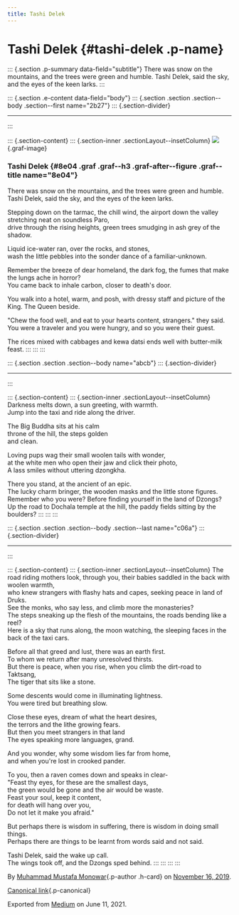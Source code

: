 ```yaml
---
title: Tashi Delek
---
```


Tashi Delek {#tashi-delek .p-name}
===========

::: {.section .p-summary data-field="subtitle"}
There was snow on the mountains, and the trees were green and humble.
Tashi Delek, said the sky, and the eyes of the keen larks.
:::

::: {.section .e-content data-field="body"}
::: {.section .section .section--body .section--first name="2b27"}
::: {.section-divider}

------------------------------------------------------------------------
:::

::: {.section-content}
::: {.section-inner .sectionLayout--insetColumn}
![](https://cdn-images-1.medium.com/max/800/1*QDNIggvinQYvNnRpO4TJmA.png){.graf-image}

### Tashi Delek {#8e04 .graf .graf--h3 .graf-after--figure .graf--title name="8e04"}

There was snow on the mountains, and the trees were green and humble.\
Tashi Delek, said the sky, and the eyes of the keen larks.

Stepping down on the tarmac, the chill wind, the airport down the valley
stretching neat on soundless Paro,\
drive through the rising heights, green trees smudging in ash grey of
the shadow.

Liquid ice-water ran, over the rocks, and stones,\
wash the little pebbles into the sonder dance of a familiar-unknown.

Remember the breeze of dear homeland, the dark fog, the fumes that make
the lungs ache in horror?\
You came back to inhale carbon, closer to death's door.

You walk into a hotel, warm, and posh, with dressy staff and picture of
the King. The Queen beside.

"Chew the food well, and eat to your hearts content, strangers." they
said.\
You were a traveler and you were hungry, and so you were their guest.

The rices mixed with cabbages and kewa datsi ends well with butter-milk
feast.
:::
:::
:::

::: {.section .section .section--body name="abcb"}
::: {.section-divider}

------------------------------------------------------------------------
:::

::: {.section-content}
::: {.section-inner .sectionLayout--insetColumn}
Darkness melts down, a sun greeting, with warmth.\
Jump into the taxi and ride along the driver.

The Big Buddha sits at his calm\
throne of the hill, the steps golden\
and clean.

Loving pups wag their small woolen tails with wonder,\
at the white men who open their jaw and click their photo,\
A lass smiles without uttering dzongkha.

There you stand, at the ancient of an epic.\
The lucky charm bringer, the wooden masks and the little stone figures.\
Remember who you were? Before finding yourself in the land of Dzongs?\
Up the road to Dochala temple at the hill, the paddy fields sitting by
the boulders?
:::
:::
:::

::: {.section .section .section--body .section--last name="c06a"}
::: {.section-divider}

------------------------------------------------------------------------
:::

::: {.section-content}
::: {.section-inner .sectionLayout--insetColumn}
The road riding mothers look, through you, their babies saddled in the
back with woolen warmth,\
who knew strangers with flashy hats and capes, seeking peace in land of
Druks.\
See the monks, who say less, and climb more the monasteries?\
The steps sneaking up the flesh of the mountains, the roads bending like
a reel?\
Here is a sky that runs along, the moon watching, the sleeping faces in
the back of the taxi cars.

Before all that greed and lust, there was an earth first.\
To whom we return after many unresolved thirsts.\
But there is peace, when you rise, when you climb the dirt-road to
Taktsang,\
The tiger that sits like a stone.

Some descents would come in illuminating lightness.\
You were tired but breathing slow.

Close these eyes, dream of what the heart desires,\
the terrors and the lithe growing fears.\
But then you meet strangers in that land\
The eyes speaking more languages, grand.

And you wonder, why some wisdom lies far from home,\
and when you're lost in crooked pander.

To you, then a raven comes down and speaks in clear-\
"Feast thy eyes, for these are the smallest days,\
the green would be gone and the air would be waste.\
Feast your soul, keep it content,\
for death will hang over you,\
Do not let it make you afraid."

But perhaps there is wisdom in suffering, there is wisdom in doing small
things.\
Perhaps there are things to be learnt from words said and not said.

Tashi Delek, said the wake up call.\
The wings took off, and the Dzongs sped behind.
:::
:::
:::
:::

By [Muhammad Mustafa Monowar](https://medium.com/@mmmonowar){.p-author
.h-card} on [November 16, 2019](https://medium.com/p/3eab521b8e4f).

[Canonical
link](https://medium.com/@mmmonowar/tashi-delek-3eab521b8e4f){.p-canonical}

Exported from [Medium](https://medium.com) on June 11, 2021.
